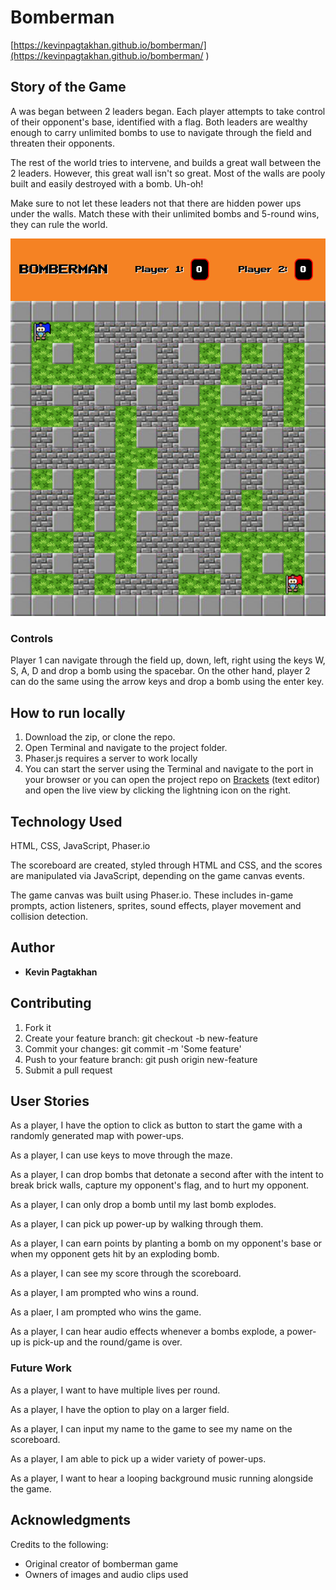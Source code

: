 # Bomberman

[https://kevinpagtakhan.github.io/bomberman/](https://kevinpagtakhan.github.io/bomberman/ )

## Story of the Game
A was began between 2 leaders began. Each player attempts to take control of their opponent's base, identified with a flag. Both leaders are wealthy enough to carry unlimited bombs to use to navigate through the field and threaten their opponents. 

The rest of the world tries to intervene, and builds a great wall between the 2 leaders. However, this great wall isn't so great. Most of the walls are pooly built and easily destroyed with a bomb. Uh-oh!

Make sure to not let these leaders not that there are hidden power ups under the walls. Match these with their unlimited bombs and 5-round wins, they can rule the world.

<img src="assets/game-screen.png"/>

### Controls

Player 1 can navigate through the field up, down, left, right using the keys W, S, A, D and drop a bomb using the spacebar. On the other hand, player 2 can do the same using the arrow keys and drop a bomb using the enter key.

## How to run locally

1. Download the zip, or clone the repo.
2. Open Terminal and navigate to the project folder.
3. Phaser.js requires a server to work locally
4. You can start the server using the Terminal and navigate to the port in your browser or you can open the project repo on [Brackets](http://brackets.io/) (text editor) and open the live view by clicking the lightning icon on the right.

## Technology Used

HTML, CSS, JavaScript, Phaser.io

The scoreboard are created, styled through HTML and CSS, and the scores are manipulated via JavaScript, depending on the game canvas events.

The game canvas was built using Phaser.io. These includes in-game prompts, action listeners, sprites, sound effects, player movement and collision detection.

## Author

* **Kevin Pagtakhan**

## Contributing
1. Fork it
2. Create your feature branch: git checkout -b new-feature
3. Commit your changes: git commit -m 'Some feature'
4. Push to your feature branch: git push origin new-feature
5. Submit a pull request

## User Stories

As a player, I have the option to click as button to start the game with a randomly generated map with power-ups.

As a player, I can use keys to move through the maze.

As a player, I can drop bombs that detonate a second after with the intent to break brick walls, capture my opponent's flag, and to hurt my opponent.

As a player, I can only drop a bomb until my last bomb explodes.

As a player, I can pick up power-up by walking through them.

As a player, I can earn points by planting a bomb on my opponent's base or when my opponent gets hit by an exploding bomb.

As a player, I can see my score through the scoreboard.

As a player, I am prompted who wins a round.

As a plaer, I am prompted who wins the game.

As a player, I can hear audio effects whenever a bombs explode, a power-up is pick-up and the round/game is over.

### Future Work

As a player, I want to have multiple lives per round.

As a player, I have the option to play on a larger field.

As a player, I can input my name to the game to see my name on the scoreboard.

As a player, I am able to pick up a wider variety of power-ups.

As a player, I want to hear a looping background music running alongside the game.

## Acknowledgments

Credits to the following:

* Original creator of bomberman game
* Owners of images and audio clips used

